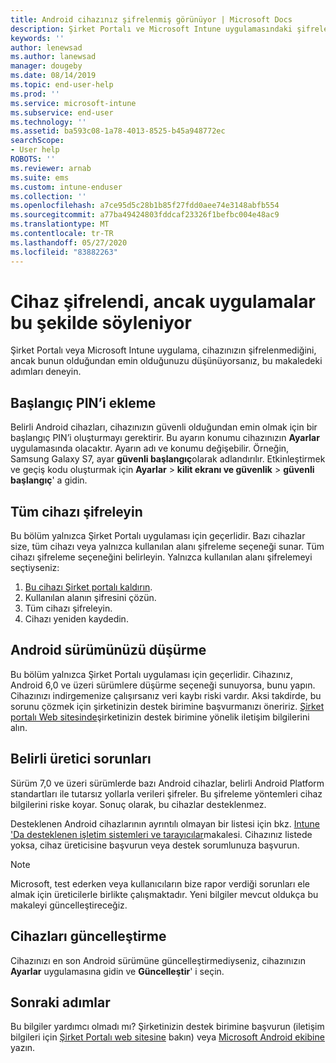 ```yaml
---
title: Android cihazınız şifrelenmiş görünüyor | Microsoft Docs
description: Şirket Portalı ve Microsoft Intune uygulamasındaki şifreleme durumunu çözümleyin
keywords: ''
author: lenewsad
ms.author: lanewsad
manager: dougeby
ms.date: 08/14/2019
ms.topic: end-user-help
ms.prod: ''
ms.service: microsoft-intune
ms.subservice: end-user
ms.technology: ''
ms.assetid: ba593c08-1a78-4013-8525-b45a948772ec
searchScope:
- User help
ROBOTS: ''
ms.reviewer: arnab
ms.suite: ems
ms.custom: intune-enduser
ms.collection: ''
ms.openlocfilehash: a7ce95d5c28b1b85f27fdd0aee74e3148abfb554
ms.sourcegitcommit: a77ba49424803fddcaf23326f1befbc004e48ac9
ms.translationtype: MT
ms.contentlocale: tr-TR
ms.lasthandoff: 05/27/2020
ms.locfileid: "83882263"
---
```

# <a name="device-encrypted-but-apps-say-otherwise"></a>Cihaz şifrelendi, ancak uygulamalar bu şekilde söyleniyor

Şirket Portalı veya Microsoft Intune uygulama, cihazınızın şifrelenmediğini, ancak bunun olduğundan emin olduğunuzu düşünüyorsanız, bu makaledeki adımları deneyin.  

## <a name="add-a-startup-pin"></a>Başlangıç PIN’i ekleme

Belirli Android cihazları, cihazınızın güvenli olduğundan emin olmak için bir başlangıç PIN’i oluşturmayı gerektirir. Bu ayarın konumu cihazınızın **Ayarlar** uygulamasında olacaktır. Ayarın adı ve konumu değişebilir. Örneğin, Samsung Galaxy S7, ayar **güvenli başlangıç**olarak adlandırılır. Etkinleştirmek ve geçiş kodu oluşturmak için **Ayarlar**  >  **kilit ekranı ve güvenlik**  >  **güvenli başlangıç**' a gidin.  

## <a name="encrypt-the-entire-device"></a>Tüm cihazı şifreleyin

Bu bölüm yalnızca Şirket Portalı uygulaması için geçerlidir. Bazı cihazlar size, tüm cihazı veya yalnızca kullanılan alanı şifreleme seçeneği sunar. Tüm cihazı şifreleme seçeneğini belirleyin. Yalnızca kullanılan alanı şifrelemeyi seçtiyseniz:

1. [Bu cihazı Şirket portalı kaldırın](unenroll-your-device-from-intune-android.md).
2. Kullanılan alanın şifresini çözün.  
3. Tüm cihazı şifreleyin.  
4. Cihazı yeniden kaydedin.  

## <a name="downgrade-your-version-of-android"></a>Android sürümünüzü düşürme

Bu bölüm yalnızca Şirket Portalı uygulaması için geçerlidir. Cihazınız, Android 6,0 ve üzeri sürümlere düşürme seçeneği sunuyorsa, bunu yapın. Cihazınızı indirgemenize çalışırsanız veri kaybı riski vardır. Aksi takdirde, bu sorunu çözmek için şirketinizin destek birimine başvurmanızı öneririz. [Şirket portalı Web sitesinde](https://go.microsoft.com/fwlink/?linkid=2010980)şirketinizin destek birimine yönelik iletişim bilgilerini alın.  

## <a name="specific-manufacturer-issues"></a>Belirli üretici sorunları

Sürüm 7,0 ve üzeri sürümlerde bazı Android cihazlar, belirli Android Platform standartları ile tutarsız yollarla verileri şifreler. Bu şifreleme yöntemleri cihaz bilgilerini riske koyar. Sonuç olarak, bu cihazlar desteklenmez.

Desteklenen Android cihazlarının ayrıntılı olmayan bir listesi için bkz. [Intune 'Da desteklenen işletim sistemleri ve tarayıcılar](https://docs.microsoft.com/intune/fundamentals/supported-devices-browsers#supported-samsung-knox-standard-devices)makalesi. Cihazınız listede yoksa, cihaz üreticisine başvurun veya destek sorumlunuza başvurun.

> [!Note]
> Microsoft, test ederken veya kullanıcıların bize rapor verdiği sorunları ele almak için üreticilerle birlikte çalışmaktadır. Yeni bilgiler mevcut oldukça bu makaleyi güncelleştireceğiz.

## <a name="update-devices"></a>Cihazları güncelleştirme

Cihazınızı en son Android sürümüne güncelleştirmediyseniz, cihazınızın **Ayarlar** uygulamasına gidin ve **Güncelleştir**' i seçin.  

## <a name="next-steps"></a>Sonraki adımlar

Bu bilgiler yardımcı olmadı mı? Şirketinizin destek birimine başvurun (iletişim bilgileri için [Şirket Portalı web sitesine](https://go.microsoft.com/fwlink/?linkid=2010980) bakın) veya <a href="mailto:wintunedroidfbk@microsoft.com?subject=I'm having trouble with enrolling my Android device&body=Describe the issue you're experiencing here.">Microsoft Android ekibine</a> yazın.  
